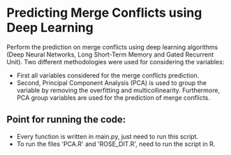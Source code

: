 # Predicting Merge Conflicts using Deep Learning

Perform the prediction on merge conflicts using deep learning algorithms (Deep Neural Networks, Long Short-Term Memory and Gated Recurrent Unit). Two different methodologies were used for considering the variables:

* First all variables considered for the merge conflicts prediction.
* Second, Principal Component Analysis (PCA) is used to group the variable by removing the overfitting and multicollinearity. Furthermore, PCA group variables are used for the prediction of merge conflicts.

## Point for running the code:
* Every function is written in main.py, just need to run this script.
* To run the files 'PCA.R' and 'ROSE_DIT.R',  need to run the script in R. 
